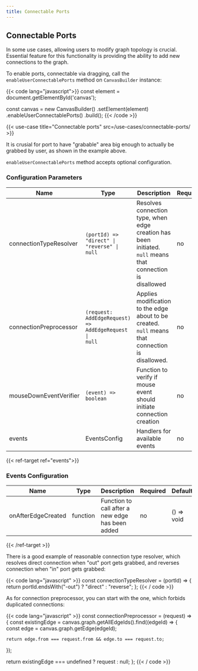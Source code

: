 ```yaml
---
title: Connectable Ports
---
```


## Connectable Ports

In some use cases, allowing users to modify graph topology is crucial. Essential
feature for this functionality is providing the ability to add new connections to the graph.

To enable ports, connectable via dragging, call the `enableUserConnectablePorts` method on `CanvasBuilder` instance:

{{< code lang="javascript">}}
const element = document.getElementById('canvas');

const canvas = new CanvasBuilder()
  .setElement(element)
  .enableUserConnectablePorts()
  .build();
{{< /code >}}

{{< use-case title="Connectable ports" src=/use-cases/connectable-ports/ >}}

It is crusial for port to have "grabable" area big enough to actually be grabbed by user, as shown in
the example above.

`enableUserConnectablePorts` method accepts optional configuration.

### Configuration Parameters

| Name                   | Type                                                             | Description                                                                                                            | Required | Default                                    |
|------------------------|------------------------------------------------------------------|------------------------------------------------------------------------------------------------------------------------|----------|--------------------------------------------|
| connectionTypeResolver | <code>(portId) => "direct" \| "reverse" \| null</code>           | Resolves connection type, when edge creation has been initiated. <code>null</code> means that connection is disallowed | no       | <code>() => "direct"</code>                |
| connectionPreprocessor | <code>(request: AddEdgeRequest) => AddEdgeRequest \| null</code> | Applies modification to the edge about to be created. <code>null</code> means that connection is disallowed.           | no       | <code>(request) => request</code>          |
| mouseDownEventVerifier | <code>(event) => boolean</code>                                  | Function to verify if mouse event should initiate connection creation                                                  | no       | <code>(event) => event.button === 0</code> |
| events                 | <span data-ref="events">EventsConfig</span>                      | Handlers for available events                                                                                          | no       | <code>{}</code>                            |

{{< ref-target ref="events">}}

### Events Configuration

| Name               | Type     | Description                                      | Required | Default    |
|--------------------|----------|--------------------------------------------------|----------|------------|
| onAfterEdgeCreated | function | Function to call after a new edge has been added | no       | () => void |

{{< /ref-target >}}

There is a good example of reasonable connection type resolver, which resolves
direct connection when "out" port gets grabbed, and reverses connection when "in" port gets grabbed:

{{< code lang="javascript" >}}
const connectionTypeResolver = (portId) => {
  return portId.endsWith("-out") ? "direct" : "reverse";
};
{{< / code >}}

As for connection preprocessor, you can start with the one, which forbids
duplicated connections:

{{< code lang="javascript" >}}
const connectionPreprocessor = (request) => {
  const existingEdge = canvas.graph.getAllEdgeIds().find((edgeId) => {
    const edge = canvas.graph.getEdge(edgeId);

    return edge.from === request.from && edge.to === request.to;
  });

  return existingEdge === undefined ? request : null;
};
{{< / code >}}
